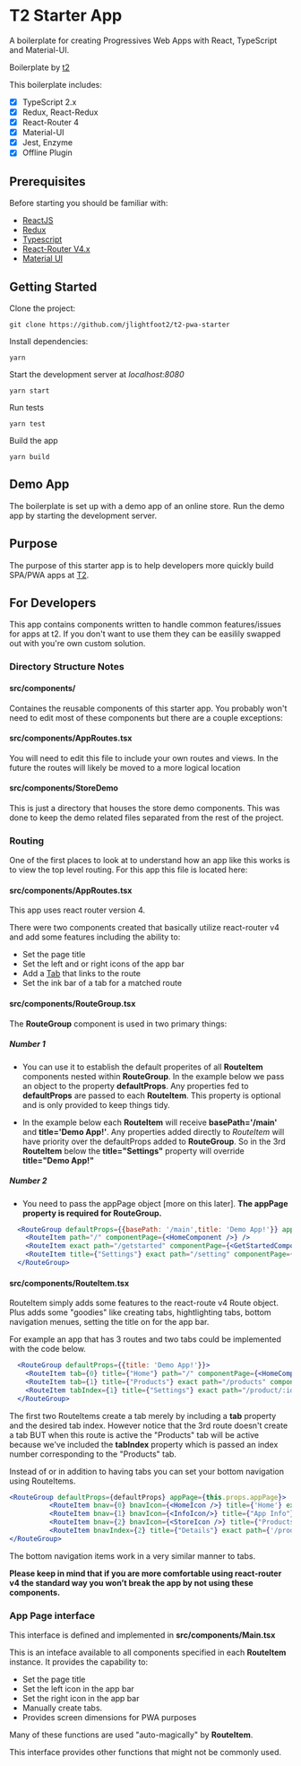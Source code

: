# T2 Starter App

A boilerplate for creating Progressives Web Apps with React, TypeScript and Material-UI.

Boilerplate by [t2](https://github.com/Telehealth-and-Technology)

This boilerplate includes:
- [x] TypeScript 2.x
- [x] Redux, React-Redux
- [x] React-Router 4
- [x] Material-UI
- [x] Jest, Enzyme
- [x] Offline Plugin

## Prerequisites

Before starting you should be familiar with:

- [ReactJS](https://facebook.github.io/react/) 
- [Redux](http://redux.js.org/) 
- [Typescript](https://www.typescriptlang.org/) 
- [React-Router V4.x](https://reacttraining.com/react-router/core/guides/philosophy) 
- [Material UI](http://www.material-ui.com/#/) 

## Getting Started
Clone the project:

``git clone https://github.com/jlightfoot2/t2-pwa-starter``

Install dependencies:

``yarn``

Start the development server at <i>localhost:8080</i>

``yarn start``

Run tests

``yarn test``

Build the app

``yarn build``

## Demo App

The boilerplate is set up with a demo app of an online store. Run the demo app by starting the development server.

## Purpose

The purpose of this starter app is to help developers more quickly build SPA/PWA apps at [T2](https://github.com/Telehealth-and-Technology).

## For Developers

This app contains components written to handle common features/issues for apps at t2. If you don't want to use them they can be easilily swapped out with you're own custom solution.

### Directory Structure Notes
#### src/components/

Containes the reusable components of this starter app. 
You probably won't need to edit most of these components 
but there are a couple exceptions:

#### src/components/AppRoutes.tsx

You will need to edit this file to include your own routes and views. In the future the routes will likely be moved to a more logical location

#### src/components/StoreDemo

This is just a directory that houses the store demo components. This was done to keep the demo related files separated from the rest of the project.


### Routing

One of the first places to look at to understand how an app like this works is to view
the top level routing. For this app this file is located here:

#### src/components/AppRoutes.tsx

This app uses react router version 4.

There were two components created that basically utilize react-router v4 and add some features including the ability to:


- Set the page title
- Set the left and or right icons of the app bar
- Add a [Tab](http://www.material-ui.com/#/components/tabs) that links to the route
- Set the ink bar of a tab for a matched route


#### src/components/RouteGroup.tsx

The **RouteGroup** component is used in two primary things:

##### Number 1

- You can use it to establish the default properites of all **RouteItem** components nested within
**RouteGroup**. In the example below we pass an object to the property **defaultProps**. Any properties fed to **defaultProps** are passed to each **RouteItem**. This property is optional and is only provided to keep
things tidy. 

- In the example below each **RouteItem** will receive **basePath='/main'** and **title='Demo App!'**. Any properties added directly to *RouteItem* will have priority over the defaultProps added to **RouteGroup**. So in the 3rd **RouteItem** below the **title="Settings"** property will override **title="Demo App!"**

##### Number 2

- You need to pass the appPage object [more on this later]. **The appPage property is required for RouteGroup.**


```jsx
  <RouteGroup defaultProps={{basePath: '/main',title: 'Demo App!'}} appPage={appPage}>
    <RouteItem path="/" componentPage={<HomeComponent />} />
    <RouteItem exact path="/getstarted" componentPage={<GetStartedComponent />} />
    <RouteItem title={"Settings"} exact path="/setting" componentPage={<SettingsComponent />} />
  </RouteGroup>
```


#### src/components/RouteItem.tsx

RouteItem simply adds some features to the react-route v4 Route object. Plus adds some "goodies"
like creating tabs, hightlighting tabs, bottom navigation menues, setting the title on for the app bar.

For example an app that has 3 routes and two tabs could be implemented with the code below.

```jsx
  <RouteGroup defaultProps={{title: 'Demo App!'}}>
    <RouteItem tab={0} title={"Home"} path="/" componentPage={<HomeComponent />} />
    <RouteItem tab={1} title={"Products"} exact path="/products" componentPage={<ProductsList />} />
    <RouteItem tabIndex={1} title={"Settings"} exact path="/product/:id" componentPage={<SettingsComponent />} />
  </RouteGroup>
```
The first two RouteItems create a tab merely by including a **tab** property and the desired tab index.
However notice that the 3rd route doesn't create a tab BUT when this route is active the "Products" tab will be 
active because we've included the **tabIndex** property which is passed an index number corresponding to the "Products" tab.

Instead of or in addition to having tabs you can set your bottom navigation using RouteItems.

```jsx
<RouteGroup defaultProps={defaultProps} appPage={this.props.appPage}>
          <RouteItem bnav={0} bnavIcon={<HomeIcon />} title={'Home'} exact path="/" leftIcon={leftMenuIcon} componentPage={MainHomePage} />
          <RouteItem bnav={1} bnavIcon={<InfoIcon/>} title={"App Info"} exact path={'/appinfo'} leftIcon={leftMenuIcon} componentPage={HomePage} />
          <RouteItem bnav={2} bnavIcon={<StoreIcon />} title={"Products"}  exact path={'/products'} componentPage={ProductsList} />
          <RouteItem bnavIndex={2} title={"Details"} exact path={'/products/:id'} componentPage={ProductDetails} />
</RouteGroup>
```
The bottom navigation items work in a very similar manner to tabs.

**Please keep in mind that if you are more comfortable using react-router v4 the standard way you won’t break the app by not using these components.**


### App Page interface

This interface is defined and implemented in **src/components/Main.tsx**

This is an inteface available to all components specified in each **RouteItem** instance.
It provides the capability to:

- Set the page title
- Set the left icon in the app bar
- Set the right icon in the app bar
- Manually create tabs.
- Provides screen dimensions for PWA purposes

Many of these functions are used "auto-magically" by **RouteItem**.

This interface provides other functions that might not be commonly used.













